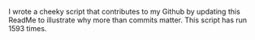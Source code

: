 I wrote a cheeky script that contributes to my Github by updating this ReadMe to illustrate why more than commits matter. This script has run 1593 times.